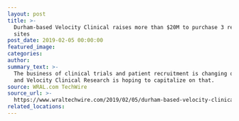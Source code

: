 ```yaml
---
layout: post
title: >-
  Durham-based Velocity Clinical raises more than $20M to purchase 3 research
  sites
post_date: 2019-02-05 00:00:00
featured_image:
categories:
author:
summary_text: >-
  The business of clinical trials and patient recruitment is changing quickly,
  and Velocity Clinical Research is hoping to capitalize on that.
source: WRAL.com TechWire
source_url: >-
  https://www.wraltechwire.com/2019/02/05/durham-based-velocity-clinical-raises-more-than-20m-to-purchase-3-research-sites/
related_locations:
---
```


